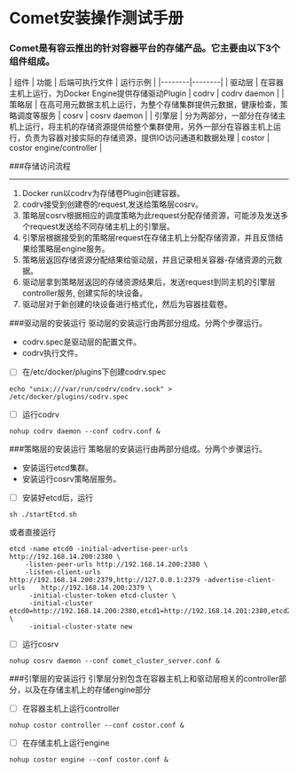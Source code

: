 # Comet安装操作测试手册
### Comet是有容云推出的针对容器平台的存储产品。它主要由以下3个组件组成。
| 组件 | 功能 | 后端可执行文件 | 运行示例 |
|--------|--------|
| 驱动层 |  在容器主机上运行，为Docker Engine提供存储驱动Plugin | codrv | codrv  daemon |
| 策略层 |  在高可用元数据主机上运行，为整个存储集群提供元数据，健康检查，策略调度等服务 | cosrv | cosrv daemon |
| 引擎层 |  分为两部分，一部分在存储主机上运行，将主机的存储资源提供给整个集群使用，另外一部分在容器主机上运行，负责为容器对接实际的存储资源，提供IO访问通道和数据处理 | costor | costor engine/controller |

###存储访问流程
_ _ _

1. Docker run以codrv为存储卷Plugin创建容器。
2. codrv接受到创建卷的request,发送给策略层cosrv。
3. 策略层cosrv根据相应的调度策略为此request分配存储资源，可能涉及发送多个request发送给不同存储主机上的引擎层。
4. 引擎层根据接受到的策略层request在存储主机上分配存储资源，并且反馈结果给策略层engine服务。
5. 策略层返回存储资源分配结果给驱动层，并且记录相关容器-存储资源的元数据。
6. 驱动层拿到策略层返回的存储资源结果后，发送request到同主机的引擎层controller服务, 创建实际的块设备。
7. 驱动层对于新创建的块设备进行格式化，然后为容器挂载卷。

###驱动层的安装运行
驱动层的安装运行由两部分组成。分两个步骤运行。
- codrv.spec是驱动层的配置文件。
- codrv执行文件。

- [ ] 在/etc/docker/plugins下创建codrv.spec
```
echo "unix:///var/run/codrv/codrv.sock" > /etc/docker/plugins/codrv.spec
```

- [ ] 运行codrv
```
nohup codrv daemon --conf codrv.conf &
```

###策略层的安装运行
策略层的安装运行由两部分组成。分两个步骤运行。
- 安装运行etcd集群。
- 安装运行cosrv策略层服务。

- [ ] 安装好etcd后，运行
```
sh ./startEtcd.sh
```
或者直接运行
```
etcd -name etcd0 -initial-advertise-peer-urls http://192.168.14.200:2380 \
    -listen-peer-urls http://192.168.14.200:2380 \
    -listen-client-urls http://192.168.14.200:2379,http://127.0.0.1:2379 -advertise-client-urls    http://192.168.14.200:2379 \
     -initial-cluster-token etcd-cluster \
     -initial-cluster etcd0=http://192.168.14.200:2380,etcd1=http://192.168.14.201:2380,etcd2=http://192.168.14.202:2380 \
     -initial-cluster-state new
```
- [ ] 运行cosrv
```
nohup cosrv daemon --conf comet_cluster_server.conf &
```

###引擎层的安装运行
引擎层分别包含在容器主机上和驱动层相关的controller部分，以及在存储主机上的存储engine部分

- [ ] 在容器主机上运行controller
```
nohup costor controller --conf costor.conf &
```

- [ ] 在存储主机上运行engine
```
nohup costor engine --conf costor.conf &
```
